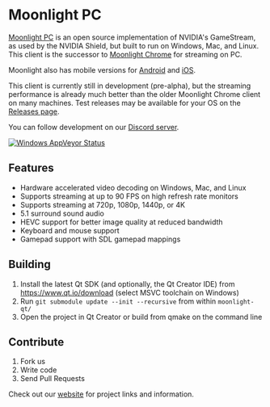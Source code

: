 # Moonlight PC

[Moonlight PC](http://moonlight-stream.com) is an open source implementation of NVIDIA's GameStream, as used by the NVIDIA Shield, but built to run on Windows, Mac, and Linux. This client is the successor to [Moonlight Chrome](https://github.com/moonlight-stream/moonlight-chrome) for streaming on PC.

Moonlight also has mobile versions for [Android](https://github.com/moonlight-stream/moonlight-android) and  [iOS](https://github.com/moonlight-stream/moonlight-ios).

This client is currently still in development (pre-alpha), but the streaming performance is already much better than the older Moonlight Chrome client on many machines. Test releases may be available for your OS on the [Releases page](https://github.com/moonlight-stream/moonlight-qt/releases).

You can follow development on our [Discord server](https://discord.gg/6ERtzFY).

 [![Windows AppVeyor Status](https://ci.appveyor.com/api/projects/status/glj5cxqwy2w3bglv/branch/master?svg=true)](https://ci.appveyor.com/project/cgutman/moonlight-qt/branch/master)

## Features
 - Hardware accelerated video decoding on Windows, Mac, and Linux
 - Supports streaming at up to 90 FPS on high refresh rate monitors
 - Supports streaming at 720p, 1080p, 1440p, or 4K
 - 5.1 surround sound audio
 - HEVC support for better image quality at reduced bandwidth
 - Keyboard and mouse support
 - Gamepad support with SDL gamepad mappings

## Building
1. Install the latest Qt SDK (and optionally, the Qt Creator IDE) from https://www.qt.io/download (select MSVC toolchain on Windows)
2. Run `git submodule update --init --recursive` from within `moonlight-qt/`
3. Open the project in Qt Creator or build from qmake on the command line

## Contribute
1. Fork us
2. Write code
3. Send Pull Requests

Check out our [website](http://moonlight-stream.com) for project links and information.
